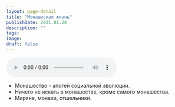 ```yaml
---
layout: page-detail
title: "Монашеская жизнь"
publishDate: 2021.01.20
description: ""
tags:
image:
draft: false
---
```


<audio title="2021.01.20 - Монашеская жизнь.mp3" src="https://filer-api.advayta.org/v1.0/public/files/73480" controls=""></audio>

* Монашество - апогей социальной эволюции.
* Ничего не искать в монашестве, кроме самого монашества.
* Миряне, монахи, отшельники.

  

